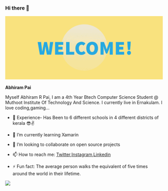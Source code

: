 ### Hi there 👋
![Welcome](https://github.com/Pai026/Pai026/blob/master/welcome.gif)

**Abhiram Pai**


Myself Abhiram R Pai, I am a 4th Year Btech Computer Science Student @ Muthoot Institute Of Technology And Science. I currently live in Ernakulam. I love coding,gaming...

- 🏫 Experience-
      Has Been to 6 different schools  in 4 different districts of kerala 😎✌


- 🌱 I’m currently learning Xamarin
- 👯 I’m looking to collaborate on open source projects
- 📫 How to reach me: [Twitter](https://twitter.com/pai_abhiram),[Instagram](https://www.instagram.com/pai_026/),[Linkedin](https://www.linkedin.com/in/abhiram-r-pai-bb3288170/)
- ⚡ Fun fact: The average person walks the equivalent of five times around the world in their lifetime. 

<img src="https://github-readme-stats.vercel.app/api?username=Pai026&&show_icons=true&title_color=ffffff&icon_color=bb2acf&text_color=daf7dc&bg_color=191919">

